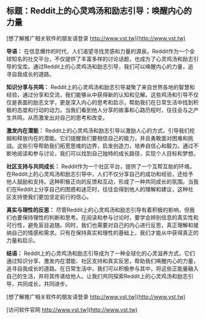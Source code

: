 ## **标题：Reddit上的心灵鸡汤和励志引导：唤醒内心的力量**

[想了解推广相关软件的朋友请登录 http://www.vst.tw](http://www.vst.tw)

**导语：**
在信息爆炸的时代，人们渴望寻找灵感和力量的源泉。Reddit作为一个全球知名的社交平台，不仅提供了丰富多样的讨论话题，也成为了心灵鸡汤和励志引导的宝库。通过Reddit上的心灵鸡汤和励志引导，我们可以唤醒内心的力量，追寻自我成长的道路。

**知识分享与共鸣：**
Reddit上的心灵鸡汤和励志引导凝聚了来自世界各地的智慧和经验，通过分享和交流，我们能够从中获得新的认知和见解。这些鸡汤和引导不仅仅是表面的励志文字，更是深入内心的思考和启示，帮助我们在日常生活中找到积极的态度和行动的动力。当我们看到他人分享的故事和心路历程时，往往会与之产生共鸣，从而激发出对自己的思考和改变。

**激发内在潜能：**
Reddit上的心灵鸡汤和励志引导以激励人心的方式，引导我们挖掘和释放内在的潜能。它们提醒我们要相信自己的能力，并且勇敢面对困难和挑战。这些引导帮助我们拓宽思维的边界，启发创造力，培养自信心和毅力。通过不断地阅读和参与讨论，我们可以找到自己独特的成长路径，实现个人目标和梦想。

**社区支持与共同成长：**
Reddit作为一个社区平台，提供了一个互帮互助的环境。在Reddit上的心灵鸡汤和励志引导中，人们不仅分享自己的成功和经验，还给予他人鼓励和支持。这种积极正向的反馈和互动，形成了一种共同成长的氛围。当我们在Reddit上分享自己的困惑和迷茫时，往往会得到他人的理解和建议，这种社区支持使我们更加坚定前行的信心。

**真实与理性的反思：**
尽管Reddit上的心灵鸡汤和励志引导有着积极的影响，但我们也要保持理性的判断和思考。在阅读和参与讨论时，要学会辨别信息的真实性和可行性，避免盲目追随。同时，我们也需要对自己的内心进行反思，真正理解和接纳自己的情感和需求。只有在保持真实和理性的基础上，我们才能从中获得真正的力量和启示。

**结语：**
Reddit上的心灵鸡汤和励志引导成为了一种全球化的心灵滋养方式，它们通过知识分享、激发内在潜能、社区支持和真实反思，帮助我们唤醒内心的力量，追寻自我成长的道路。在日常生活中，我们可以积极参与其中，将这些正能量融入自己的生活，并将其传递给他人。让我们共同探索Reddit上的心灵鸡汤和励志引导，共同成长，共同进步。

[想了解推广相关软件的朋友请登录 http://www.vst.tw](http://www.vst.tw)


[访问软件官网 http://www.vst.tw](http://www.vst.tw)
